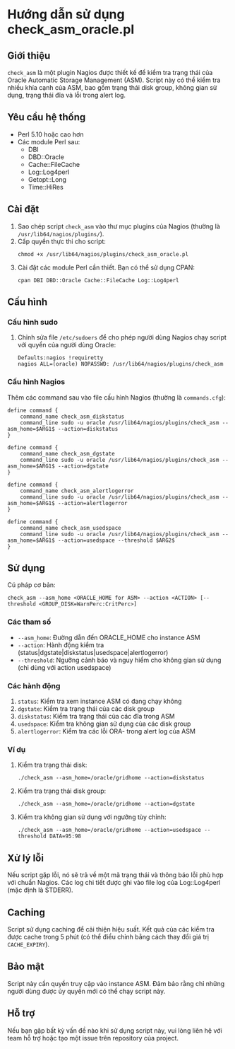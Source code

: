 # Hướng dẫn sử dụng check_asm_oracle.pl

## Giới thiệu

`check_asm` là một plugin Nagios được thiết kế để kiểm tra trạng thái của Oracle Automatic Storage Management (ASM). Script này có thể kiểm tra nhiều khía cạnh của ASM, bao gồm trạng thái disk group, không gian sử dụng, trạng thái đĩa và lỗi trong alert log.

## Yêu cầu hệ thống

- Perl 5.10 hoặc cao hơn
- Các module Perl sau:
  - DBI
  - DBD::Oracle
  - Cache::FileCache
  - Log::Log4perl
  - Getopt::Long
  - Time::HiRes

## Cài đặt

1. Sao chép script `check_asm` vào thư mục plugins của Nagios (thường là `/usr/lib64/nagios/plugins/`).
2. Cấp quyền thực thi cho script:
   ```
   chmod +x /usr/lib64/nagios/plugins/check_asm_oracle.pl
   ```
3. Cài đặt các module Perl cần thiết. Bạn có thể sử dụng CPAN:
   ```
   cpan DBI DBD::Oracle Cache::FileCache Log::Log4perl
   ```

## Cấu hình

### Cấu hình sudo

1. Chỉnh sửa file `/etc/sudoers` để cho phép người dùng Nagios chạy script với quyền của người dùng Oracle:
   ```
   Defaults:nagios !requiretty
   nagios ALL=(oracle) NOPASSWD: /usr/lib64/nagios/plugins/check_asm
   ```

### Cấu hình Nagios

Thêm các command sau vào file cấu hình Nagios (thường là `commands.cfg`):

```
define command {
    command_name check_asm_diskstatus
    command_line sudo -u oracle /usr/lib64/nagios/plugins/check_asm --asm_home=$ARG1$ --action=diskstatus
}

define command {
    command_name check_asm_dgstate
    command_line sudo -u oracle /usr/lib64/nagios/plugins/check_asm --asm_home=$ARG1$ --action=dgstate
}

define command {
    command_name check_asm_alertlogerror
    command_line sudo -u oracle /usr/lib64/nagios/plugins/check_asm --asm_home=$ARG1$ --action=alertlogerror
}

define command {
    command_name check_asm_usedspace
    command_line sudo -u oracle /usr/lib64/nagios/plugins/check_asm --asm_home=$ARG1$ --action=usedspace --threshold $ARG2$
}
```

## Sử dụng

Cú pháp cơ bản:

```
check_asm --asm_home <ORACLE_HOME for ASM> --action <ACTION> [--threshold <GROUP_DISK=WarnPerc:CritPerc>]
```

### Các tham số

- `--asm_home`: Đường dẫn đến ORACLE_HOME cho instance ASM
- `--action`: Hành động kiểm tra (status|dgstate|diskstatus|usedspace|alertlogerror)
- `--threshold`: Ngưỡng cảnh báo và nguy hiểm cho không gian sử dụng (chỉ dùng với action usedspace)

### Các hành động

1. `status`: Kiểm tra xem instance ASM có đang chạy không
2. `dgstate`: Kiểm tra trạng thái của các disk group
3. `diskstatus`: Kiểm tra trạng thái của các đĩa trong ASM
4. `usedspace`: Kiểm tra không gian sử dụng của các disk group
5. `alertlogerror`: Kiểm tra các lỗi ORA- trong alert log của ASM

### Ví dụ

1. Kiểm tra trạng thái disk:
   ```
   ./check_asm --asm_home=/oracle/gridhome --action=diskstatus
   ```

2. Kiểm tra trạng thái disk group:
   ```
   ./check_asm --asm_home=/oracle/gridhome --action=dgstate
   ```

3. Kiểm tra không gian sử dụng với ngưỡng tùy chỉnh:
   ```
   ./check_asm --asm_home=/oracle/gridhome --action=usedspace --threshold DATA=95:98
   ```

## Xử lý lỗi

Nếu script gặp lỗi, nó sẽ trả về một mã trạng thái và thông báo lỗi phù hợp với chuẩn Nagios. Các log chi tiết được ghi vào file log của Log::Log4perl (mặc định là STDERR).

## Caching

Script sử dụng caching để cải thiện hiệu suất. Kết quả của các kiểm tra được cache trong 5 phút (có thể điều chỉnh bằng cách thay đổi giá trị `CACHE_EXPIRY`).

## Bảo mật

Script này cần quyền truy cập vào instance ASM. Đảm bảo rằng chỉ những người dùng được ủy quyền mới có thể chạy script này.

## Hỗ trợ

Nếu bạn gặp bất kỳ vấn đề nào khi sử dụng script này, vui lòng liên hệ với team hỗ trợ hoặc tạo một issue trên repository của project.